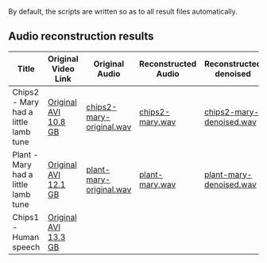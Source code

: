 By default, the scripts are written so as to
all result files automatically.

## Audio reconstruction results
| Title | Original Video Link | Original Audio | Reconstructed Audio | Reconstructed denoised
| ------|---------------------|----------------|---------------------|-----------------------|
|Chips2 - Mary had a little lamb  tune|[Original AVI 10.8 GB](http://data.csail.mit.edu/vidmag/VisualMic/Results/Chips2-2200Hz-Mary_MIDI-input.avi) | [chips2-mary-original.wav](https://github.com/rahulgovind/vidmag/blob/towards_audio/ground-truth-audio/Chips2-2200Hz-Mary_MIDI-input.wav) |[chips2-mary.wav](https://github.com/rahulgovind/vidmag/blob/towards_audio/reconstructed-audio/chips2-mary.wav) | [chips2-mary-denoised.wav](https://github.com/rahulgovind/vidmag/blob/towards_audio/reconstructed-audio/chips2-mary-denoised.wav) |
|Plant  - Mary had a little lamb tune| [Original AVI 12.1 GB](http://data.csail.mit.edu/vidmag/VisualMic/Results/Plant-2200Hz-Mary_MIDI-input.avi) | [plant-mary-original.wav](https://github.com/rahulgovind/vidmag/blob/towards_audio/ground-truth-audio/Chips2-2200Hz-Mary_MIDI-input.wav) | [plant-mary.wav](https://github.com/rahulgovind/vidmag/blob/towards_audio/reconstructed-audio/plant-mary.wav) | [plant-mary-denoised.wav](https://github.com/rahulgovind/vidmag/blob/towards_audio/reconstructed-audio/plant-mary-denoised.wav)
|Chips1 - Human speech | [Original AVI 13.3 GB](http://data.csail.mit.edu/vidmag/VisualMic/Results/Chips1-2200Hz-Mary_Had-input.avi) |